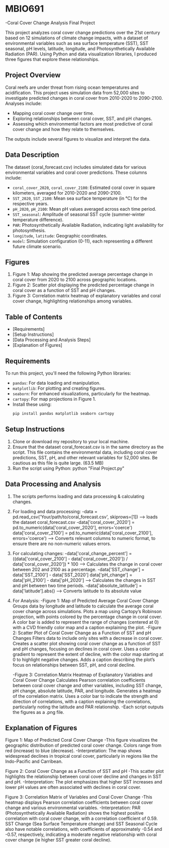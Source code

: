 # MBIO691
  -Coral Cover Change Analysis Final Project 

This project analyzes coral cover change predictions over the 21st century based on 12 simulations of climate change impacts, with a dataset of environmental variables such as sea surface temperature (SST), SST seasonal, pH levels, latitude, longitude, and Photosynthetically Available Radiation (PAR). Using Python and data visualization libraries, I produced three figures that explore these relationships.

## Project Overview
Coral reefs are under threat from rising ocean temperatures and acidification. This project uses simulation data from 52,000 sites to investigate predicted changes in coral cover from 2010-2020 to 2090-2100. Analyses include:
- Mapping coral cover change over time.
- Exploring relationships between coral cover, SST, and pH changes.
- Assessing which environmental factors are most predictive of coral cover change and how they relate to themselves.

The outputs include several figures to visualize and interpret the data.

## Data Description
The dataset (coral_forecast.csv) includes simulated data for various environmental variables and coral cover predictions. These columns include:
- `coral_cover_2020`, `coral_cover_2100`: Estimated coral cover in square kilometers, averaged for 2010-2020 and 2090-2100.
- `SST_2020`, `SST_2100`: Mean sea surface temperature (in °C) for the respective years.
- `pH_2020`, `pH_2100`: Mean pH values averaged across each time period.
- `SST_seasonal`: Amplitude of seasonal SST cycle (summer-winter temperature difference).
- `PAR`: Photosynthetically Available Radiation, indicating light availability for photosynthesis.
- `longitude`, `latitude`: Geographic coordinates.
- `model`: Simulation configuration (0-11), each representing a different future climate scenario.

## Figures
1. Figure 1: Map showing the predicted average percentage change in coral cover from 2020 to 2100 across geographic locations.
2. Figure 2: Scatter plot displaying the predicted percentage change in coral cover as a function of SST and pH changes.
3. Figure 3: Correlation matrix heatmap of explanatory variables and coral cover change, highlighting relationships among variables.

## Table of Contents
- [Requirements]
- [Setup Instructions]
- [Data Processing and Analysis Steps]
- [Explanation of Figures]

## Requirements
To run this project, you'll need the following Python libraries:
- `pandas`: For data loading and manipulation.
- `matplotlib`: For plotting and creating figures.
- `seaborn`: For enhanced visualizations, particularly for the heatmap.
- `cartopy`: For map projections in Figure 1.
- Install these using:
    ```bash
    pip install pandas matplotlib seaborn cartopy

## Setup Instructions
  1. Clone or download my repository to your local machine.
  2. Ensure that the dataset coral_forecast.csv is in the same directory as the script. This file contains the environmental data, including coral cover predictions, SST, pH, and other relevant variables for 52,000 sites. Be cautious as this file is quite large. (63.5 MB)
  3. Run the script using Python: python "Final Project.py"

## Data Processing and Analysis
  1. The scripts performs loading and data processing & calculating changes.
  2. For loading and data processing:
     -data = pd.read_csv('Your/path/to/coral_forecast.csv', skiprows=[1]) --> loads the dataset coral_forecast.csv
     -data['coral_cover_2020'] = pd.to_numeric(data['coral_cover_2020'], errors='coerce')
      data['coral_cover_2100'] = pd.to_numeric(data['coral_cover_2100'], errors='coerce') --> Converts relevant columns to numeric
       format, to ensure there are no non-numeric values errors.
  4. For calculating changes:
     -data['coral_change_percent'] = ((data['coral_cover_2100'] - data['coral_cover_2020']) / data['coral_cover_2020']) * 100
         --> Calculates the change in coral cover between 202 and 2100 as a percentage.
     -data['SST_change'] = data['SST_2100'] - data['SST_2020']
      data['pH_change'] = data['pH_2100'] - data['pH_2020'] --> Calculates the changes in SST and pH between two time periods.
     -data['absolute_latitude'] = data['latitude'].abs() --> Converts latitude to its absolute value
  6. For Analysis:
      -Figure 1: Map of Predicted Average Coral Cover Change
        	Groups data by longitude and latitude to calculate the average coral cover change across simulations.
          Plots a map using Cartopy’s Robinson projection, with points colored by the percentage change in coral cover.
	        A color bar is added to represent the range of changes (centered at 0) with a CVD friendly color map and a caption explaining the plot.
      -Figure 2: Scatter Plot of Coral Cover Change as a Function of SST and pH Changes
          Filters data to include only sites with a decrease in coral cover.
	        Creates a scatter plot showing coral cover change as a function of SST and pH changes, focusing on declines in coral cover.
	        Uses a color gradient to represent the extent of decline, with the color map starting at 0 to highlight negative changes.
	        Adds a caption describing the plot’s focus on relationships between SST, pH, and coral decline.
  
      -Figure 3: Correlation Matrix Heatmap of Explanatory Variables and Coral Cover Change
          Calculates Pearson correlation coefficients between coral cover change and other variables, including SST change, pH change, absolute latitude, PAR, and longitude.
	        Generates a heatmap of the correlation matrix.
	        Uses a color bar to indicate the strength and direction of correlations, with a caption explaining the correlations, particularly noting the latitude and PAR relationship.
       -Each script outputs the figures as a .png file. 

## Explanation of Figures

Figure 1: Map of Predicted Coral Cover Change
	-This figure visualizes the geographic distribution of predicted coral cover change. Colors range from red (increase) to blue (decrease).
	-Interpretation: The map shows widespread declines in tropical coral cover, particularly in regions like the Indo-Pacific and Carribean. 

Figure 2: Coral Cover Change as a Function of SST and pH
	-This scatter plot highlights the relationship between coral cover decline and changes in SST and pH.
	-Interpretation: The plot emphasizes that higher SST increases and lower pH values are often associated with declines in coral cover.

Figure 3: Correlation Matrix of Variables and Coral Cover Change
	-This heatmap displays Pearson correlation coefficients between coral cover change and various environmental variables.
	-Interpretation: PAR (Photosynthetically Available Radiation) shows the highest positive correlation with coral cover change, with a correlation coefficient of 0.59. SST Change (Sea Surface Temperature change) and SST Seasonal Cycle also have notable correlations, with coefficients of approximately -0.54 and -0.57, respectively, indicating a moderate negative relationship with coral cover change (ie higher SST greater coral decline).

     
